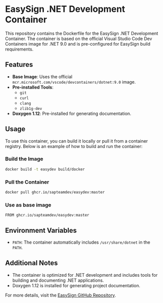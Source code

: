 # EasySign .NET Development Container

This repository contains the Dockerfile for the EasySign .NET Development Container. The container is based on the official Visual Studio Code Dev Containers image for .NET 9.0 and is pre-configured for EasySign build requirements.

## Features

- **Base Image**: Uses the official `mcr.microsoft.com/vscode/devcontainers/dotnet:9.0` image.
- **Pre-installed Tools**:
    - `git`
    - `curl`
    - `clang`
    - `zlib1g-dev`
- **Doxygen 1.12**: Pre-installed for generating documentation.

## Usage

To use this container, you can build it locally or pull it from a container registry. Below is an example of how to build and run the container:

### Build the Image

```bash
docker build -t easydev build/docker
```

### Pull the Container

```bash
docker pull ghcr.io/sapteamdev/easydev:master
```

### Use as base image

```
FROM ghcr.io/sapteamdev/easydev:master
```

## Environment Variables

- `PATH`: The container automatically includes `/usr/share/dotnet` in the `PATH`.

## Additional Notes

- The container is optimized for .NET development and includes tools for building and documenting .NET applications.
- Doxygen 1.12 is installed for generating project documentation.

For more details, visit the [EasySign GitHub Repository](https://github.com/SAPTeamDEV/EasySign).  